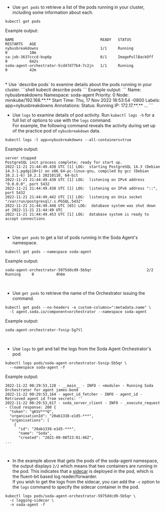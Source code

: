 * Use `get pods` to retrieve a list of the pods running in your cluster, including some information about each.
```shell
kubectl get pods
```
Example output:
```
NAME                                       READY   STATUS             RESTARTS   AGE
nybusbreakdowns                            1/1     Running            0          10m
sa-job-3637cccd-bvp6p                      0/1     ImagePullBackOff   0          6m2s
soda-agent-orchestrator-5cd47d77b4-7c2jn   1/1     Running            0          42m
```
<br />
* Use `describe pods` to examine details about the pods running in your cluster.
```shell
kubectl describe pods
```
Example output:
```
Name:         nybusbreakdowns
Namespace:    soda-agent
Priority:     0
Node:         minikube/192.168.**.**
Start Time:   Thu, 17 Nov 2022 16:53:54 -0800
Labels:       app=nybusbreakdowns
Annotations:  <none>
Status:       Running
IP:           172.17.**.**
...
```
<br />

* Use `logs` to examine details of pod activity. Run `kubectl logs -h` for a full list of options to use with the `logs` command. <br />
For example, the following command reveals the activity during set up of the practice pod of `nybusbreakdown` data.
```
kubectl logs -l app=nybusbreakdowns --all-containers=true
```
Example output:
```
server stopped
PostgreSQL init process complete; ready for start up.
2022-11-21 21:44:49.438 UTC [1] LOG:  starting PostgreSQL 14.3 (Debian 14.3-1.pgdg110+1) on x86_64-pc-linux-gnu, compiled by gcc (Debian 10.2.1-6) 10.2.1 20210110, 64-bit
2022-11-21 21:44:49.438 UTC [1] LOG:  listening on IPv4 address "0.0.0.0", port 5432
2022-11-21 21:44:49.438 UTC [1] LOG:  listening on IPv6 address "::", port 5432
2022-11-21 21:44:49.442 UTC [1] LOG:  listening on Unix socket "/var/run/postgresql/.s.PGSQL.5432"
2022-11-21 21:44:49.448 UTC [65] LOG:  database system was shut down at 2022-11-21 21:44:49 UTC
2022-11-21 21:44:49.453 UTC [1] LOG:  database system is ready to accept connections
```
<br />

* Use `get pods` to get a list of pods running in the Soda Agent's namespace.
```shell
kubectl get pods --namespace soda-agent
```
Example output:
```shell
soda-agent-orchestrator-5975ddcd9-5b5qr                         2/2     Running     0          4h6m
```
<br />

* Use `get pods` to retrieve the name of the Orchestrator issuing the command.
```shell
kubectl get pods --no-headers -o custom-columns=":metadata.name" \
  -l agent.soda.io/component=orchestrator --namespace soda-agent
```
Example output:
```shell
soda-agent-orchestrator-fsnip-5g7tl
```
<br />

* Use `logs` to get and tail the logs from the Soda Agent Orchestrator's pod.
```shell
kubectl logs pods/soda-agent-orchestrator-5snip-5b5qr \
  --namespace soda-agent -f
```
Example output:
```shell
2022-11-22 00:29:53,128 - __main__ - INFO - <module> - Running Soda Orchestrator for agent james-bond
2022-11-22 00:29:53,164 - agent_id_fetcher - INFO - agent_id - Retrieved agent id from secrets: ''
2022-11-22 00:29:53,617 - soda_server_client - INFO - _execute_request - Cloud response: 200 {
  "token": "q6SV***Q",
  "organisationId": "20ab1338-e1d5-***",
  "organisations": [
    {
      "id": "20ab1338-e1d5-***",
      "name": "Soda",
      "created": "2021-09-08T23:01:46Z",
...
```
<br />

* In the example above that gets the pods of the soda-agent namespace, the output displays `2/2` which means that two containers are running in the pod. This indicates that a <a href="https://medium.com/bb-tutorials-and-thoughts/kubernetes-learn-sidecar-container-pattern-6d8c21f873d" target="_blank">sidecar</a> is deployed in the pod, which is the fluent-bit based log reader/forwarder. <br />
If you wish to get the logs from the sidecar, you can add the `-c` option to the `logs` command to specify the sidecar container in the pod.
```shell
kubectl logs pods/soda-agent-orchestrator-5975ddcd9-5b5qr \
  -c logging-sidecar \
  -n soda-agent -f
```
<br />